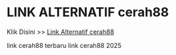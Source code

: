 # LINK ALTERNATIF cerah88

Klik Disini >> <a href="https://linksto.pages.dev/">Link Alternatif cerah88 </a>

link cerah88 terbaru
link cerah88 2025